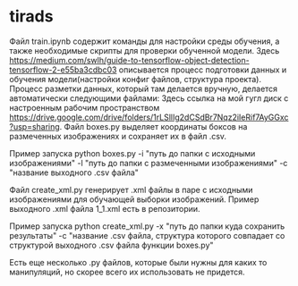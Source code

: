 # tirads

Файл  train.ipynb содержит команды для настройки среды обучения, а также необходимые скрипты для проверки обученной модели.
Здесь https://medium.com/swlh/guide-to-tensorflow-object-detection-tensorflow-2-e55ba3cdbc03 описывается процесс подготовки данных и обучения модели(настройки конфиг файлов, структура проекта). Процесс разметки данных, который там делается вручную, делается автоматически следующими файлами: 
Здесь ссылка на мой гугл диск с настроенным рабочим пространством https://drive.google.com/drive/folders/1rLSllIg2dCSdBr7Nqz2iIeRif7AyGGxc?usp=sharing.
Файл boxes.py выделяет координаты боксов на размеченных изображениях и сохраняет их в файл .csv. 

Пример запуска python boxes.py -i "путь до папки с исходными изображениями" -l "путь до папки с размеченными изображениями" -c "название выходного .csv файла"

Файл create_xml.py генерирует .xml файлы в паре с исходными изображениями для обучающей выборки изображений. Пример выходного .xml файла 1_1.xml есть в репозитории. 

Пример запуска python create_xml.py -x "путь до папки куда сохранить результаты" -c "название .csv файла, структура которого совпадает со структурой выходного .csv файла функции boxes.py"

Есть еще несколько .py файлов, которые были нужны для каких то манипуляций, но скорее всего их использовать не придется.



